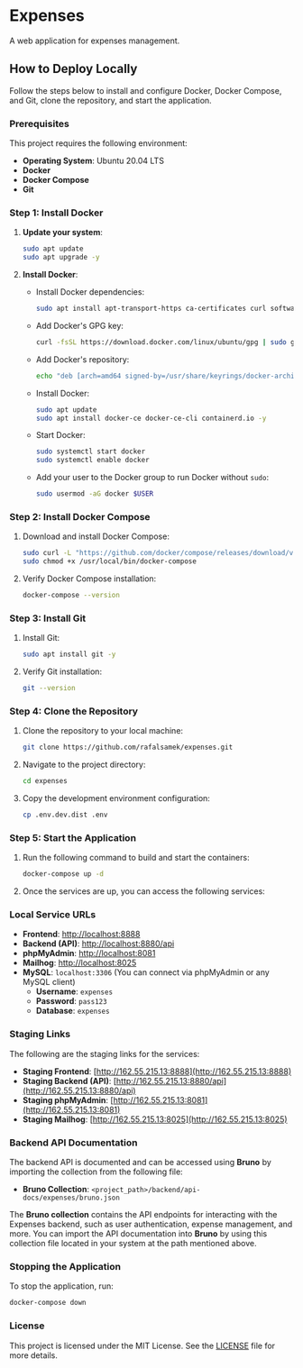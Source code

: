 # Expenses
A web application for expenses management.

## How to Deploy Locally

Follow the steps below to install and configure Docker, Docker Compose, and Git, clone the repository, and start the application.

### Prerequisites

This project requires the following environment:
- **Operating System**: Ubuntu 20.04 LTS
- **Docker**
- **Docker Compose**
- **Git**

### Step 1: Install Docker

1. **Update your system**:
    ```bash
    sudo apt update
    sudo apt upgrade -y
    ```

2. **Install Docker**:
    - Install Docker dependencies:
      ```bash
      sudo apt install apt-transport-https ca-certificates curl software-properties-common -y
      ```
    - Add Docker's GPG key:
      ```bash
      curl -fsSL https://download.docker.com/linux/ubuntu/gpg | sudo gpg --dearmor -o /usr/share/keyrings/docker-archive-keyring.gpg
      ```
    - Add Docker's repository:
      ```bash
      echo "deb [arch=amd64 signed-by=/usr/share/keyrings/docker-archive-keyring.gpg] https://download.docker.com/linux/ubuntu focal stable" | sudo tee /etc/apt/sources.list.d/docker.list > /dev/null
      ```
    - Install Docker:
      ```bash
      sudo apt update
      sudo apt install docker-ce docker-ce-cli containerd.io -y
      ```

    - Start Docker:
      ```bash
      sudo systemctl start docker
      sudo systemctl enable docker
      ```

    - Add your user to the Docker group to run Docker without `sudo`:
      ```bash
      sudo usermod -aG docker $USER
      ```

### Step 2: Install Docker Compose

1. Download and install Docker Compose:
   ```bash
   sudo curl -L "https://github.com/docker/compose/releases/download/v2.20.0/docker-compose-$(uname -s)-$(uname -m)" -o /usr/local/bin/docker-compose
   sudo chmod +x /usr/local/bin/docker-compose
   ```

2. Verify Docker Compose installation:
   ```bash
   docker-compose --version
   ```

### Step 3: Install Git

1. Install Git:
   ```bash
   sudo apt install git -y
   ```

2. Verify Git installation:
   ```bash
   git --version
    ```

### Step 4: Clone the Repository

1. Clone the repository to your local machine:
   ```bash
   git clone https://github.com/rafalsamek/expenses.git
   ```

2. Navigate to the project directory:
   ```bash
   cd expenses
   ```

3. Copy the development environment configuration:
   ```bash
   cp .env.dev.dist .env
   ```

### Step 5: Start the Application

1. Run the following command to build and start the containers:
   ```bash
   docker-compose up -d
   ```

2. Once the services are up, you can access the following services:

### Local Service URLs

- **Frontend**: [http://localhost:8888](http://localhost:8888)
- **Backend (API)**: [http://localhost:8880/api](http://localhost:8880/api)
- **phpMyAdmin**: [http://localhost:8081](http://localhost:8081)
- **Mailhog**: [http://localhost:8025](http://localhost:8025)
- **MySQL**: `localhost:3306` (You can connect via phpMyAdmin or any MySQL client)
    - **Username**: `expenses`
    - **Password**: `pass123`
    - **Database**: `expenses`

### Staging Links

The following are the staging links for the services:

- **Staging Frontend**: [http://162.55.215.13:8888](http://162.55.215.13:8888)
- **Staging Backend (API)**: [http://162.55.215.13:8880/api](http://162.55.215.13:8880/api)
- **Staging phpMyAdmin**: [http://162.55.215.13:8081](http://162.55.215.13:8081)
- **Staging Mailhog**: [http://162.55.215.13:8025](http://162.55.215.13:8025)

### Backend API Documentation

The backend API is documented and can be accessed using **Bruno** by importing the collection from the following file:

- **Bruno Collection**: `<project_path>/backend/api-docs/expenses/bruno.json`

The **Bruno collection** contains the API endpoints for interacting with the Expenses backend,
such as user authentication, expense management, and more.
You can import the API documentation into **Bruno** by using this collection file located in your system
at the path mentioned above.


### Stopping the Application

To stop the application, run:
   ```bash
   docker-compose down
   ```

### License

This project is licensed under the MIT License. See the [LICENSE](LICENSE) file for more details.
